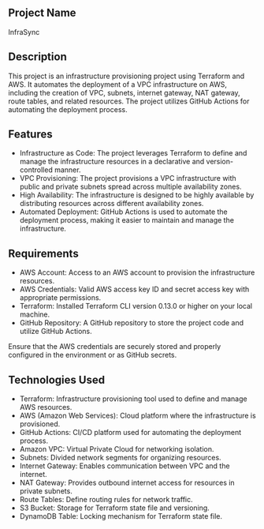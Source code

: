 ## Project Name
InfraSync

## Description

This project is an infrastructure provisioning project using Terraform and AWS. It automates the deployment of a VPC infrastructure on AWS, including the creation of VPC, subnets, internet gateway, NAT gateway, route tables, and related resources. The project utilizes GitHub Actions for automating the deployment process.

## Features

- Infrastructure as Code: The project leverages Terraform to define and manage the infrastructure resources in a declarative and version-controlled manner.
- VPC Provisioning: The project provisions a VPC infrastructure with public and private subnets spread across multiple availability zones.
- High Availability: The infrastructure is designed to be highly available by distributing resources across different availability zones.
- Automated Deployment: GitHub Actions is used to automate the deployment process, making it easier to maintain and manage the infrastructure.

## Requirements

- AWS Account: Access to an AWS account to provision the infrastructure resources.
- AWS Credentials: Valid AWS access key ID and secret access key with appropriate permissions.
- Terraform: Installed Terraform CLI version 0.13.0 or higher on your local machine.
- GitHub Repository: A GitHub repository to store the project code and utilize GitHub Actions.

Ensure that the AWS credentials are securely stored and properly configured in the environment or as GitHub secrets.

## Technologies Used

- Terraform: Infrastructure provisioning tool used to define and manage AWS resources.
- AWS (Amazon Web Services): Cloud platform where the infrastructure is provisioned.
- GitHub Actions: CI/CD platform used for automating the deployment process.
- Amazon VPC: Virtual Private Cloud for networking isolation.
- Subnets: Divided network segments for organizing resources.
- Internet Gateway: Enables communication between VPC and the internet.
- NAT Gateway: Provides outbound internet access for resources in private subnets.
- Route Tables: Define routing rules for network traffic.
- S3 Bucket: Storage for Terraform state file and versioning.
- DynamoDB Table: Locking mechanism for Terraform state file.
